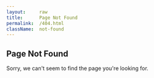 ```yaml
---
layout:     raw
title:      Page Not Found
permalink:  /404.html
className:  not-found
---
```


## Page Not Found

Sorry, we can't seem to find the page you're looking for.
